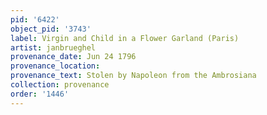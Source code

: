 ```yaml
---
pid: '6422'
object_pid: '3743'
label: Virgin and Child in a Flower Garland (Paris)
artist: janbrueghel
provenance_date: Jun 24 1796
provenance_location:
provenance_text: Stolen by Napoleon from the Ambrosiana
collection: provenance
order: '1446'
---
```

